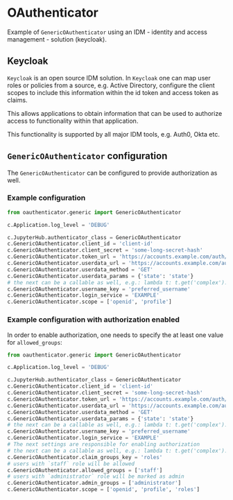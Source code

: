 # OAuthenticator

Example of `GenericOAuthenticator` using an IDM - identity and access management - solution (keycloak).

## Keycloak

`Keycloak` is an open source IDM solution. 
In `Keycloak` one can map user roles or policies from a source, 
e.g. Active Directory, configure the client scopes to include this information
within the id token and access token as claims.

This allows applications to obtain information that can be used to authorize
access to functionality within that application.

This functionality is supported by all major IDM tools, e.g. Auth0, Okta etc.

## `GenericOAuthenticator` configuration

The `GenericOAuthenticator` can be configured to provide authorization as well.

### Example configuration 

```python
from oauthenticator.generic import GenericOAuthenticator

c.Application.log_level = 'DEBUG'

c.JupyterHub.authenticator_class = GenericOAuthenticator
c.GenericOAuthenticator.client_id = 'client-id'
c.GenericOAuthenticator.client_secret = 'some-long-secret-hash'
c.GenericOAuthenticator.token_url = 'https://accounts.example.com/auth/realms/example/protocol/openid-connect/token'
c.GenericOAuthenticator.userdata_url = 'https://accounts.example.com/auth/realms/example/protocol/openid-connect/userinfo'
c.GenericOAuthenticator.userdata_method = 'GET'
c.GenericOAuthenticator.userdata_params = {'state': 'state'}
# the next can be a callable as well, e.g.: lambda t: t.get('complex').get('structure').get('username')
c.GenericOAuthenticator.username_key = 'preferred_username'
c.GenericOAuthenticator.login_service = 'EXAMPLE'
c.GenericOAuthenticator.scope = ['openid', 'profile']
```

### Example configuration with authorization enabled

In order to enable authorization, one needs to specify the at least one value for `allowed_groups`:

```python
from oauthenticator.generic import GenericOAuthenticator

c.Application.log_level = 'DEBUG'

c.JupyterHub.authenticator_class = GenericOAuthenticator
c.GenericOAuthenticator.client_id = 'client-id'
c.GenericOAuthenticator.client_secret = 'some-long-secret-hash'
c.GenericOAuthenticator.token_url = 'https://accounts.example.com/auth/realms/example/protocol/openid-connect/token'
c.GenericOAuthenticator.userdata_url = 'https://accounts.example.com/auth/realms/example/protocol/openid-connect/userinfo'
c.GenericOAuthenticator.userdata_method = 'GET'
c.GenericOAuthenticator.userdata_params = {'state': 'state'}
# the next can be a callable as well, e.g.: lambda t: t.get('complex').get('structure').get('username')
c.GenericOAuthenticator.username_key = 'preferred_username'
c.GenericOAuthenticator.login_service = 'EXAMPLE'
# The next settings are responsible for enabling authorization
# the next can be a callable as well, e.g.: lambda t: t.get('complex').get('structure').get('roles')
c.GenericOAuthenticator.claim_groups_key = 'roles'
# users with `staff` role will be allowed
c.GenericOAuthenticator.allowed_groups = ['staff']
# users with `administrator` role will be marked as admin
c.GenericOAuthenticator.admin_groups = ['administrator']
c.GenericOAuthenticator.scope = ['openid', 'profile', 'roles']
```
